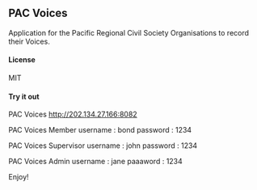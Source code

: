 ## PAC Voices

Application for the Pacific Regional Civil Society Organisations to record their Voices.

#### License

MIT

#### Try it out
PAC Voices http://202.134.27.166:8082

PAC Voices Member
username : bond
password : 1234

PAC Voices Supervisor
username : john
password : 1234

PAC Voices Admin
username : jane
paaaword : 1234

Enjoy!

